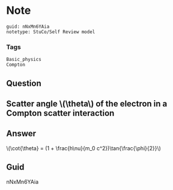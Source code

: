 # Note
```
guid: nNxMn6YAia
notetype: StuCo/Self Review model
```

### Tags
```
Basic_physics
Compton
```

## Question
<h2>Scatter angle \(\theta\) of the electron in a Compton scatter interaction</h2>

## Answer
<section>
<p>\(\cot{\theta} = (1 + \frac{h\nu}{m_0 c^2})\tan{\frac{\phi}{2}}\)</p>


</section>

## Guid
nNxMn6YAia
